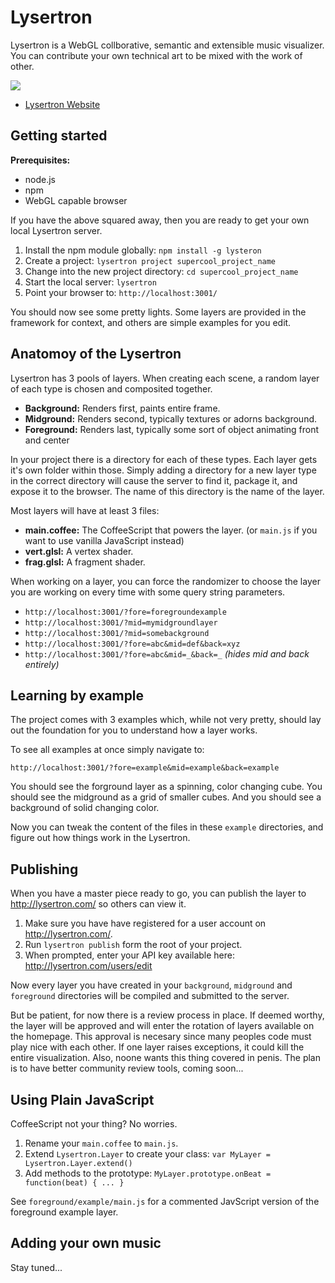 # Lysertron

Lysertron is a WebGL collborative, semantic and extensible music visualizer.  You can contribute your own technical art to be mixed with the work of other.

![](http://media.tumblr.com/378c7af6967e6cf2175e8f6c3e07a322/tumblr_inline_mhlz6sjZEn1qz4rgp.jpg)

* [Lysertron Website](http://lysertron.com/)


## Getting started

**Prerequisites:**
* node.js
* npm
* WebGL capable browser

If you have the above squared away, then you are ready to get your own local Lysertron server.

1. Install the npm module globally: `npm install -g lysteron`
2. Create a project: `lysertron project supercool_project_name`
3. Change into the new project directory: `cd supercool_project_name`
3. Start the local server: `lysertron`
4. Point your browser to: `http://localhost:3001/`

You should now see some pretty lights.  Some layers are provided in the framework for context, and others are simple examples for you edit.

## Anatomoy of the Lysertron

Lysertron has 3 pools of layers. When creating each scene, a random layer of each type is chosen and composited together.

* **Background:** Renders first, paints entire frame.
* **Midground:** Renders second, typically textures or adorns background.
* **Foreground:** Renders last, typically some sort of object animating front and center

In your project there is a directory for each of these types.  Each layer gets it's own folder within those. Simply adding a directory for a new layer type in the correct directory will cause the server to find it, package it, and expose it to the browser.  The name of this directory is the name of the layer.

Most layers will have at least 3 files:
* **main.coffee:** The CoffeeScript that powers the layer. (or `main.js` if you want to use vanilla JavaScript instead)
* **vert.glsl:** A vertex shader.
* **frag.glsl:** A fragment shader.

When working on a layer, you can force the randomizer to choose the layer you are working on every time with some query string parameters.

* `http://localhost:3001/?fore=foregroundexample`
* `http://localhost:3001/?mid=mymidgroundlayer`
* `http://localhost:3001/?mid=somebackground`
* `http://localhost:3001/?fore=abc&mid=def&back=xyz`
* `http://localhost:3001/?fore=abc&mid=_&back=_` _(hides mid and back entirely)_

## Learning by example

The project comes with 3 examples which, while not very pretty, should lay out the foundation for you to understand how a layer works.

To see all examples at once simply navigate to:

    http://localhost:3001/?fore=example&mid=example&back=example

You should see the forground layer as a spinning, color changing cube. You should see the midground as a grid of smaller cubes. And you should see a background of solid changing color.

Now you can tweak the content of the files in these `example` directories, and figure out how things work in the Lysertron.

## Publishing

When you have a master piece ready to go, you can publish the layer to http://lysertron.com/ so others can view it.

1. Make sure you have have registered for a user account on http://lysertron.com/.
2. Run `lysertron publish` form the root of your project.
3. When prompted, enter your API key available here: http://lysertron.com/users/edit

Now every layer you have created in your `background`, `midground` and `foreground` directories will be compiled and submitted to the server.

But be patient, for now there is a review process in place.  If deemed worthy, the layer will be approved and will enter the rotation of layers available on the homepage.  This approval is necesary since many peoples code must play nice with each other.  If one layer raises exceptions, it could kill the entire visualization.  Also, noone wants this thing covered in penis.  The plan is to have better community review tools, coming soon...

## Using Plain JavaScript

CoffeeScript not your thing? No worries.

1. Rename your `main.coffee` to `main.js`.
2. Extend `Lysertron.Layer` to create your class: `var MyLayer = Lysertron.Layer.extend()`
3. Add methods to the prototype: `MyLayer.prototype.onBeat = function(beat) { ... }`

See `foreground/example/main.js` for a commented JavScript version of the foreground example layer.

## Adding your own music

Stay tuned...